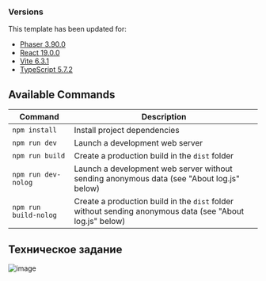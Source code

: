 ### Versions

This template has been updated for:

- [Phaser 3.90.0](https://github.com/phaserjs/phaser)
- [React 19.0.0](https://github.com/facebook/react)
- [Vite 6.3.1](https://github.com/vitejs/vite)
- [TypeScript 5.7.2](https://github.com/microsoft/TypeScript)

## Available Commands

| Command | Description |
|---------|-------------|
| `npm install` | Install project dependencies |
| `npm run dev` | Launch a development web server |
| `npm run build` | Create a production build in the `dist` folder |
| `npm run dev-nolog` | Launch a development web server without sending anonymous data (see "About log.js" below) |
| `npm run build-nolog` | Create a production build in the `dist` folder without sending anonymous data (see "About log.js" below) |

## Техническое задание
![image](https://github.com/user-attachments/assets/a5da2b0c-6231-4c08-8911-f5bd76d4c4e6)

